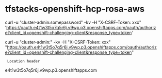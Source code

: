 # tfstacks-openshift-hcp-rosa-aws


  curl -u "cluster-admin:somepassword" -kv -H "X-CSRF-Token: xxx" \
     'https://oauth.e4t1w3t5o7q5r6j.v9wp.p3.openshiftapps.com/oauth/authorize?client_id=openshift-challenging-client&response_type=token'

curl -u "cluster-admin:" -kv -H "X-CSRF-Token: xxx" "https://oauth.e4t1w3t5o7q5r6j.v9wp.p3.openshiftapps.com/oauth/authorize?client_id=openshift-challenging-client&response_type=token"


     Location header




e4t1w3t5o7q5r6j.v9wp.p3.openshiftapps.com